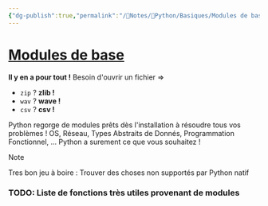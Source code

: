 ```yaml
---
{"dg-publish":true,"permalink":"/📝Notes/🐍Python/Basiques/Modules de base/","tags":["Python"]}
---
```


# [Modules de base](https://docs.python.org/3/library/index.html)
**Il y en a pour tout !**
Besoin d'ouvrir un fichier =>
- ``zip`` ? **zlib !**
- ``wav`` ? **wave !**
- ``csv`` ? **csv !**

Python regorge de modules prêts dès l'installation à résoudre tous vos problèmes !
OS, Réseau, Types Abstraits de Donnés, Programmation Fonctionnel, ... Python a surement ce que vous souhaitez !

> [!NOTE]
> Tres bon jeu à boire :
> Trouver des choses non supportés par Python natif



### TODO: Liste de fonctions très utiles provenant de modules